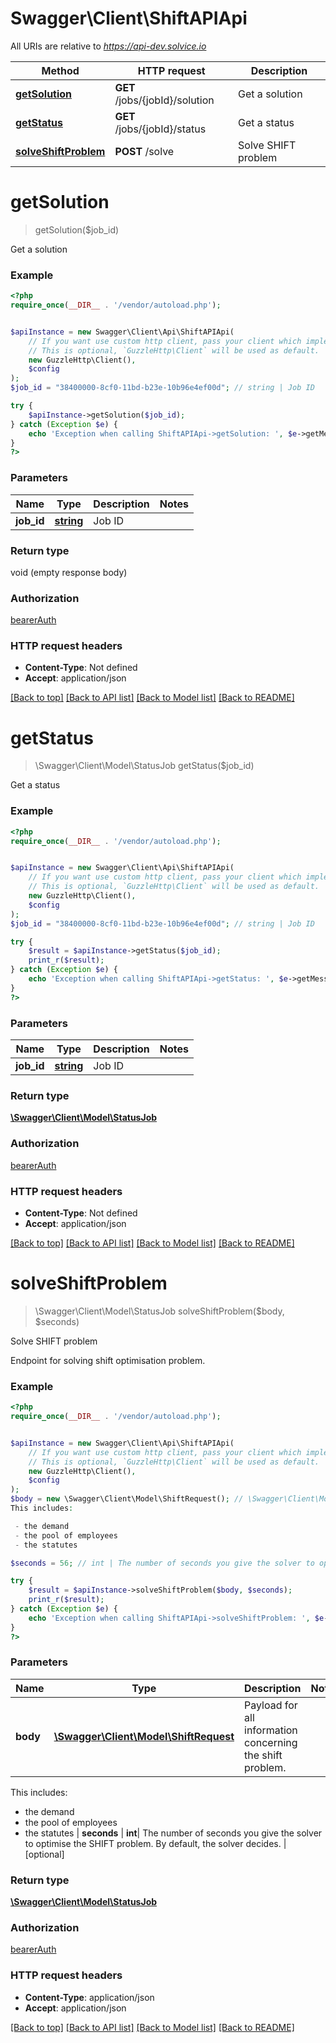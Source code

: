 # Swagger\Client\ShiftAPIApi

All URIs are relative to *https://api-dev.solvice.io*

Method | HTTP request | Description
------------- | ------------- | -------------
[**getSolution**](ShiftAPIApi.md#getSolution) | **GET** /jobs/{jobId}/solution | Get a solution
[**getStatus**](ShiftAPIApi.md#getStatus) | **GET** /jobs/{jobId}/status | Get a status
[**solveShiftProblem**](ShiftAPIApi.md#solveShiftProblem) | **POST** /solve | Solve SHIFT problem

# **getSolution**
> getSolution($job_id)

Get a solution

### Example
```php
<?php
require_once(__DIR__ . '/vendor/autoload.php');


$apiInstance = new Swagger\Client\Api\ShiftAPIApi(
    // If you want use custom http client, pass your client which implements `GuzzleHttp\ClientInterface`.
    // This is optional, `GuzzleHttp\Client` will be used as default.
    new GuzzleHttp\Client(),
    $config
);
$job_id = "38400000-8cf0-11bd-b23e-10b96e4ef00d"; // string | Job ID

try {
    $apiInstance->getSolution($job_id);
} catch (Exception $e) {
    echo 'Exception when calling ShiftAPIApi->getSolution: ', $e->getMessage(), PHP_EOL;
}
?>
```

### Parameters

Name | Type | Description  | Notes
------------- | ------------- | ------------- | -------------
 **job_id** | [**string**](../Model/.md)| Job ID |

### Return type

void (empty response body)

### Authorization

[bearerAuth](../../README.md#bearerAuth)

### HTTP request headers

 - **Content-Type**: Not defined
 - **Accept**: application/json

[[Back to top]](#) [[Back to API list]](../../README.md#documentation-for-api-endpoints) [[Back to Model list]](../../README.md#documentation-for-models) [[Back to README]](../../README.md)

# **getStatus**
> \Swagger\Client\Model\StatusJob getStatus($job_id)

Get a status

### Example
```php
<?php
require_once(__DIR__ . '/vendor/autoload.php');


$apiInstance = new Swagger\Client\Api\ShiftAPIApi(
    // If you want use custom http client, pass your client which implements `GuzzleHttp\ClientInterface`.
    // This is optional, `GuzzleHttp\Client` will be used as default.
    new GuzzleHttp\Client(),
    $config
);
$job_id = "38400000-8cf0-11bd-b23e-10b96e4ef00d"; // string | Job ID

try {
    $result = $apiInstance->getStatus($job_id);
    print_r($result);
} catch (Exception $e) {
    echo 'Exception when calling ShiftAPIApi->getStatus: ', $e->getMessage(), PHP_EOL;
}
?>
```

### Parameters

Name | Type | Description  | Notes
------------- | ------------- | ------------- | -------------
 **job_id** | [**string**](../Model/.md)| Job ID |

### Return type

[**\Swagger\Client\Model\StatusJob**](../Model/StatusJob.md)

### Authorization

[bearerAuth](../../README.md#bearerAuth)

### HTTP request headers

 - **Content-Type**: Not defined
 - **Accept**: application/json

[[Back to top]](#) [[Back to API list]](../../README.md#documentation-for-api-endpoints) [[Back to Model list]](../../README.md#documentation-for-models) [[Back to README]](../../README.md)

# **solveShiftProblem**
> \Swagger\Client\Model\StatusJob solveShiftProblem($body, $seconds)

Solve SHIFT problem

Endpoint for solving shift optimisation problem.

### Example
```php
<?php
require_once(__DIR__ . '/vendor/autoload.php');


$apiInstance = new Swagger\Client\Api\ShiftAPIApi(
    // If you want use custom http client, pass your client which implements `GuzzleHttp\ClientInterface`.
    // This is optional, `GuzzleHttp\Client` will be used as default.
    new GuzzleHttp\Client(),
    $config
);
$body = new \Swagger\Client\Model\ShiftRequest(); // \Swagger\Client\Model\ShiftRequest | Payload for all information concerning the shift problem.
This includes:

 - the demand
 - the pool of employees
 - the statutes

$seconds = 56; // int | The number of seconds you give the solver to optimise the SHIFT problem. By default, the solver decides.

try {
    $result = $apiInstance->solveShiftProblem($body, $seconds);
    print_r($result);
} catch (Exception $e) {
    echo 'Exception when calling ShiftAPIApi->solveShiftProblem: ', $e->getMessage(), PHP_EOL;
}
?>
```

### Parameters

Name | Type | Description  | Notes
------------- | ------------- | ------------- | -------------
 **body** | [**\Swagger\Client\Model\ShiftRequest**](../Model/ShiftRequest.md)| Payload for all information concerning the shift problem.
This includes:

 - the demand
 - the pool of employees
 - the statutes
 |
 **seconds** | **int**| The number of seconds you give the solver to optimise the SHIFT problem. By default, the solver decides. | [optional]

### Return type

[**\Swagger\Client\Model\StatusJob**](../Model/StatusJob.md)

### Authorization

[bearerAuth](../../README.md#bearerAuth)

### HTTP request headers

 - **Content-Type**: application/json
 - **Accept**: application/json

[[Back to top]](#) [[Back to API list]](../../README.md#documentation-for-api-endpoints) [[Back to Model list]](../../README.md#documentation-for-models) [[Back to README]](../../README.md)

